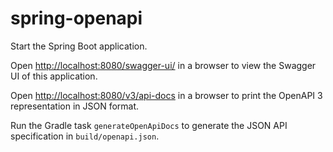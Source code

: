 # spring-openapi

Start the Spring Boot application.

Open <http://localhost:8080/swagger-ui/> in a browser to view the Swagger UI of this application.

Open <http://localhost:8080/v3/api-docs> in a browser to print the OpenAPI 3 representation in JSON format.

Run the Gradle task `generateOpenApiDocs` to generate the JSON API specification in `build/openapi.json`.
